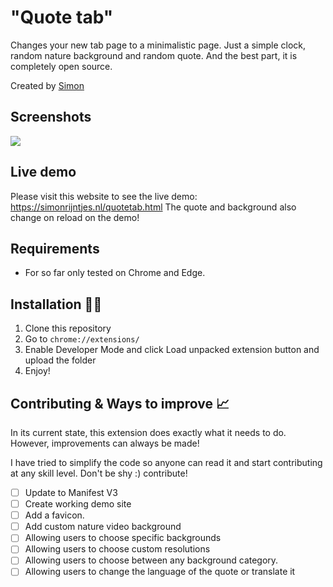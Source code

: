 # "Quote tab"
Changes your new tab page to a minimalistic page. Just a simple clock, random nature background and random quote. And the best part, it is completely open source.

Created by [Simon](https://github.com/StopmotionSimonYT)

## Screenshots
![](https://user-images.githubusercontent.com/65854503/186133159-22b01fa7-fcab-41a5-a3ba-ef0f1eeb745e.png)

## Live demo
Please visit this website to see the live demo: https://simonrijntjes.nl/quotetab.html
The quote and background also change on reload on the demo!
## Requirements

- For so far only tested on Chrome and Edge.

## Installation 👩‍💻

1. Clone this repository
2. Go to `chrome://extensions/`
3. Enable Developer Mode and click Load unpacked extension button and upload the folder
4. Enjoy!

## Contributing & Ways to improve 📈

In its current state, this extension does exactly what it needs to do. However, improvements can always be made!

I have tried to simplify the code so anyone can read it and start contributing at any skill level. Don't be shy :) contribute!

- [ ] Update to Manifest V3
- [ ] Create working demo site
- [ ] Add a favicon.
- [ ] Add custom nature video background
- [ ] Allowing users to choose specific backgrounds
- [ ] Allowing users to choose custom resolutions
- [ ] Allowing users to choose between any background category.
- [ ] Allowing users to change the language of the quote or translate it
